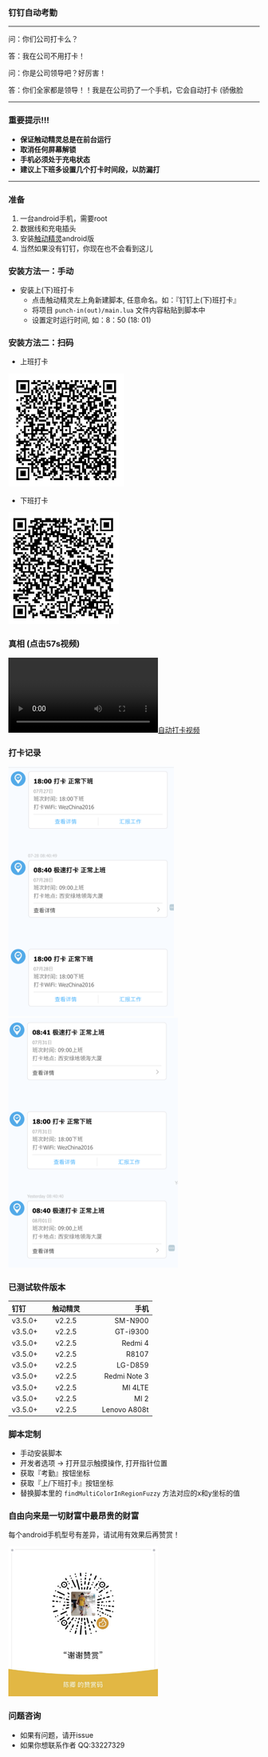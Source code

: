### 钉钉自动考勤
----

问：你们公司打卡么？

答：我在公司不用打卡！

问：你是公司领导吧？好厉害！

答：你们全家都是领导！！我是在公司扔了一个手机，它会自动打卡 (骄傲脸

----

### 重要提示!!!
* **保证触动精灵总是在前台运行**
* **取消任何屏幕解锁**
* **手机必须处于充电状态**
* **建议上下班多设置几个打卡时间段，以防漏打**

----

### 准备
1. 一台android手机，需要root
2. 数据线和充电插头
3. 安装[触动精灵](http://www.touchsprite.com/)android版
4. 当然如果没有钉钉，你现在也不会看到这儿
    
### 安装方法一：手动

* 安装上(下)班打卡
	* 点击触动精灵左上角新建脚本, 任意命名。如：『钉钉上(下)班打卡』
	* 将项目 `punch-in(out)/main.lua` 文件内容粘贴到脚本中
	* 设置定时运行时间, 如：8：50 (18: 01)
	
### 安装方法二：扫码

* 上班打卡

![上班打卡二维码](./punch-in/qrcode.png )

* 下班打卡

![下班打卡二维码](./punch-out/qrcode.png)


### 真相 (点击57s视频)

[![自动打卡视频](http://oc3jbxa3r.bkt.clouddn.com/auto-punch.mp4?vframe/png/offset/8/w/300/h/500)](http://oc3jbxa3r.bkt.clouddn.com/auto-punch.mp4)

### 打卡记录

<img src="./assets/punch1.png" height="500">
<img src="./assets/punch2.png" height="500">

### 已测试软件版本

| 钉钉  | 触动精灵 | 手机 |
|:------------- |:---------------:| -------------:|
| v3.5.0+      | v2.2.5 |         SM-N900 |
| v3.5.0+      | v2.2.5 |         GT-i9300 |
| v3.5.0+      | v2.2.5 |         Redmi 4 |
| v3.5.0+      | v2.2.5 |         R8107 |
| v3.5.0+      | v2.2.5 |         LG-D859 |
| v3.5.0+      | v2.2.5 |         Redmi Note 3 |
| v3.5.0+      | v2.2.5 |         MI 4LTE |
| v3.5.0+      | v2.2.5 |         MI 2 |
| v3.5.0+      | v2.2.5 |         Lenovo A808t |

### 脚本定制

* 手动安装脚本
* 开发者选项 -> 打开显示触摸操作, 打开指针位置
* 获取『考勤』按钮坐标
* 获取『上/下班打卡』按钮坐标
* 替换脚本里的 `findMultiColorInRegionFuzzy` 方法对应的x和y坐标的值

### 自由向来是一切财富中最昂贵的财富

每个android手机型号有差异，请试用有效果后再赞赏！

<img src="./assets/buy-me-a-cup-of-coffee.jpeg" height="300">

### 问题咨询
* 如果有问题，请开issue
* 如果你想联系作者 QQ:33227329

